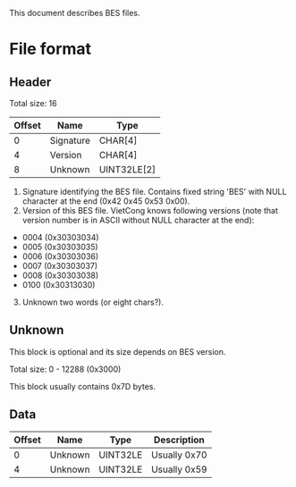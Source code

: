 This document describes BES files.

File format
===========

Header
------

Total size: 16

| Offset | Name      | Type          |
|--------|-----------|---------------|
| 0      | Signature | CHAR[4]       |
| 4      | Version   | CHAR[4]       |
| 8      | Unknown   | UINT32LE[2]   |

1. Signature identifying the BES file. Contains fixed string 'BES' with NULL character at the end (0x42 0x45 0x53 0x00).
2. Version of this BES file. VietCong knows following versions (note that version number is in ASCII without NULL character at the end):
  - 0004 (0x30303034)
  - 0005 (0x30303035)
  - 0006 (0x30303036)
  - 0007 (0x30303037)
  - 0008 (0x30303038)
  - 0100 (0x30313030)
3. Unknown two words (or eight chars?).

Unknown
-------

This block is optional and its size depends on BES version.

Total size: 0 - 12288 (0x3000)

This block usually contains 0x7D bytes.

Data
----

| Offset | Name    | Type     | Description  |
|--------|---------|----------|--------------|
| 0      | Unknown | UINT32LE | Usually 0x70 |
| 4      | Unknown | UINT32LE | Usually 0x59 |
